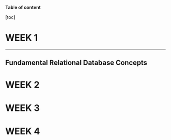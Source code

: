 **Table of content**

[toc]

# WEEK 1

---



## Fundamental Relational Database Concepts













# WEEK 2

# WEEK 3







# WEEK 4

